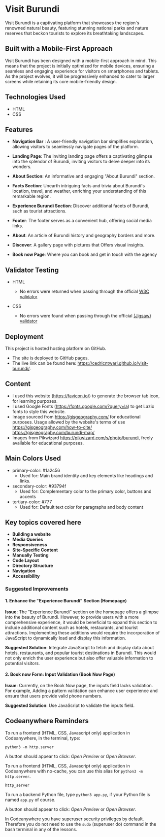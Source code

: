 # Visit Burundi

Visit Burundi is a captivating platform that showcases the region's renowned natural beauty, featuring stunning national parks and nature reserves that beckon tourists to explore its breathtaking landscapes.

## Built with a Mobile-First Approach

Visit Burundi has been designed with a mobile-first approach in mind. This means that the project is initially optimized for mobile devices, ensuring a seamless and engaging experience for visitors on smartphones and tablets. As the project evolves, it will be progressively enhanced to cater to larger screens while retaining its core mobile-friendly design.

## Technologies Used

- HTML
- CSS

## Features

- **Navigation Bar** : A user-friendly navigation bar simplifies exploration, allowing visitors to seamlessly navigate pages of the platform.

- **Landing Page**: The inviting landing page offers a captivating glimpse into the splendor of Burundi, inviting visitors to delve deeper into its wonders.

- **About Section**: An informative and engaging "About Burundi" section.

- **Facts Section**: Unearth intriguing facts and trivia about Burundi's location, travel, and weather, enriching your understanding of this remarkable region.
- **Experience Burundi Section**: Discover additional facets of Burundi, such as tourist attractions.

- **Footer**: The footer serves as a convenient hub, offering social media links.

- **About**: An article of Burundi history and geography borders and more.

- **Discover**: A gallery page with pictures that Offers visual insights.
- **Book now Page**: Where you can book and get in touch with the agency

## Validator Testing

- HTML
  - No errors were returned when passing through the official [W3C validator](https://validator.w3.org/nu/?doc=https%3A%2F%2Fcode-institute-org.github.io%2Flove-running-2.0%2Findex.html)
- CSS

  - No errors were found when passing through the official [(Jigsaw) validator](https://jigsaw.w3.org/css-validator/validator?uri=https%3A%2F%2Fvalidator.w3.org%2Fnu%2F%3Fdoc%3Dhttps%253A%252F%252Fcode-institute-org.github.io%252Flove-running-2.0%252Findex.html&profile=css3svg&usermedium=all&warning=1&vextwarning=&lang=en#css)

## Deployment

This project is hosted hosting platform on GitHub.

- The site is deployed to GitHub pages.
- The live link can be found here: <https://cedricntwari.github.io/visit-burundi/>.

## Content

- I used this website (<https://favicon.io/>) to generate the browser tab icon, for learning purposes.
- I used Google Fonts (<https://fonts.google.com/?query=la>) to get Lazio fonts to style this website.
- Image sourced from <https://gisgeography.com/> for educational purposes. Usage allowed by the website's terms of use <https://gisgeography.com/how-to-cite/> <https://gisgeography.com/burundi-map/>
- Images from Pikwizard <https://pikwizard.com/s/photo/burundi>, freely available for educational purposes.

## Main Colors Used

- primary-color: #1a2c56
  - Used for: Main brand identity and key elements like headings and links.
- secondary-color: #93794f
  - Used for: Complementary color to the primary color,
    buttons and accents
- tertiary-color: #777
  - Used for: Default text color for paragraphs and body content

## Key topics covered here

- **Building a website**
- **Media Queries**
- **Responsiveness**
- **Site-Specific Content**
- **Manually Testing**
- **Code Layout**
- **Directory Structure**
- **Navigation**
- **Accessibility**

### Suggested Improvements

#### 1. Enhance the "Experience Burundi" Section (Homepage)

**Issue**: The "Experience Burundi" section on the homepage offers a glimpse into the beauty of Burundi. However, to provide users with a more comprehensive experience, it would be beneficial to expand this section to include additional content such as hotels, restaurants, and tourist attractions. Implementing these additions would require the incorporation of JavaScript to dynamically load and display this information.

**Suggested Solution**: Integrate JavaScript to fetch and display data about hotels, restaurants, and popular tourist destinations in Burundi. This would not only enrich the user experience but also offer valuable information to potential visitors.

#### 2. Book now Form: Input Validation (Book Now Page)

**Issue**: Currently, on the Book Now page, the inputs field lacks validation. For example, Adding a pattern validation can enhance user experience and ensure that users provide valid phone numbers.

**Suggested Solution**: Use JavaScript to validate the inputs field.

## Codeanywhere Reminders

To run a frontend (HTML, CSS, Javascript only) application in Codeanywhere, in the terminal, type:

`python3 -m http.server`

A button should appear to click: _Open Preview_ or _Open Browser_.

To run a frontend (HTML, CSS, Javascript only) application in Codeanywhere with no-cache, you can use this alias for `python3 -m http.server`.

`http_server`

To run a backend Python file, type `python3 app.py`, if your Python file is named `app.py` of course.

A button should appear to click: _Open Preview_ or _Open Browser_.

In Codeanywhere you have superuser security privileges by default. Therefore you do not need to use the `sudo` (superuser do) command in the bash terminal in any of the lessons.
